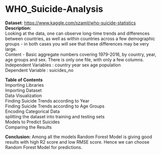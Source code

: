 # WHO_Suicide-Analysis  
**Dataset**: https://www.kaggle.com/szamil/who-suicide-statistics  
**Description:**  
Looking at the data, one can observe long-time trends and differences between countries, as well as within countries across a few demographic groups - in both cases you will see that these differences may be very large.  
Content - Basic aggregate numbers covering 1979-2016, by country, year, age groups and sex. There is only one file, with only a few columns.  
Independent Variables : country	year sex	age	population  
Dependent Variable : suicides_no  

**Table of Contents**  
Importing Libraries  
Importing Dataset  
Data Visualization    
Finding Suicide Trends according to Year  
Finding Suicide Trends according to Age Groups  
Encoding Categorical Data  
splitting the dataset into training and testing sets  
Models to Predict Suicides  
Comparing the Results   

**Conclusion:**
Among all the models Random Forest Model is giving good results with high R2 score and low RMSE score. Hence we can choose Random Forest Model for predictions.


